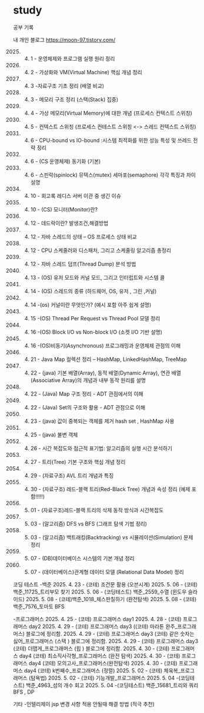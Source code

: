 # study
공부 기록

내 개인 블로그 https://moon-97.tistory.com/


2025. 4. 1 - 운영체제와 프로그램 실행 원리 정리
2025. 4. 2 - 가상화와 VM(Virtual Machine) 핵심 개념 정리
2025. 4. 3 -자료구조 기초 정리 (배열 비교)
2025. 4. 3 - 메모리 구조 정리 (스택(Stack) 집중)
2025. 4. 4 - 가상 메모리(Virtual Memory)에 대한 개념 (프로세스 컨텍스트 스위칭)
2025. 4. 5 - 컨텍스트 스위칭 (프로세스 컨테스트 스위칭 <-> 스레드 컨텍스트 스위칭)
2025. 4. 6 - CPU-bound vs IO-bound :시스템 최적화를 위한 성능 특성 및 쓰레드 전략 정리
2025. 4. 6 - (CS 운영체제) 동기화 (기본)
2025. 4. 6 - 스핀락(spinlock) 뮤텍스(mutex) 세마포(semaphore) 각각 특징과 차이 설명
2025. 4. 10 - 회고록 레디스 서버 이관 중 생긴 이슈
2025. 4. 10 - (CS) 모니터(Monitor)란?
2025. 4. 12 - 데드락이란? 발생조건,해결방법
2025. 4. 12 - 자바 스레드의 상태 – OS 프로세스 상태 비교
2025. 4. 12 - CPU 스케줄러와 디스패처, 그리고 스케줄링 알고리즘 총정리     	
2025. 4. 12 - 자바 스레드 덤프(Thread Dump) 분석 방법
2025. 4. 13 - (OS) 유저 모드와 커널 모드, 그리고 인터럽트와 시스템 콜
2025. 4. 14 - (OS) 스레드의 종류 (하드웨어, OS, 유저 , 그린 ,커널)
2025. 4. 14 -(os) 커널이란 무엇인가? (예시 포함 아주 쉽게 설명)
2025. 4. 15 -(OS) Thread Per Request vs Thread Pool 모델 정리
2025. 4. 16 -(OS) Block I/O vs Non-block I/O (소켓 I/O 기반 설명)
2025. 4. 16 -(OS)비동기(Asynchronous) 프로그래밍과 운영체제 관점의 이해
2025. 4. 21 - Java Map 컬렉션 정리 – HashMap, LinkedHashMap, TreeMap
2025. 4. 22 - (java) 기본 배열(Array), 동적 배열(Dynamic Array), 연관 배열(Associative Array)의 개념과 내부 동작 원리를 설명
2025. 4. 22 - (Java) Map 구조 정리 - ADT 관점에서의 이해
2025. 4. 22 - (Java) Set의 구조와 활용 - ADT 관점으로 이해
2025. 4. 23 - (java) 값이 중복되는 객체를 제거 hash set , HashMap 사용
2025. 4. 25 - (java) 불변 객체
2025. 4. 26 - 시간 복잡도와 점근적 표기법: 알고리즘의 실행 시간 분석하기
2025. 4. 27 - 트리(Tree) 기본 구조와 핵심 개념 정리
2025. 4. 29 - (자료구조) AVL 트리 개념과 특징
2025. 4. 30 - (자료구조) 레드-블랙 트리(Red-Black Tree) 개념과 속성 정리 (예제 포함!!!!!)
2025. 5. 01 - (자료구조)레드-블랙 트리의 삭제 동작 방식과 시간복잡도     
2025. 5. 03 - (알고리즘) DFS vs BFS (그래프 탐색 기법 정리)
2025. 5. 03 - (알고리즘) 백트래킹(Backtracking) vs 시뮬레이션(Simulation) 문제 정리
2025. 5. 07 - (DB)데이터베이스 시스템의 기본 개념 정리
2025. 5. 07 - (데이터베이스)관계형 데이터 모델 (Relational Data Model) 정리

코딩 테스트
-백준
2025. 4. 23 - (코테) 조건문 활용 (오븐시계)
2025. 5. 06 - (코테) 백준_11725_트리부모 찾기
2025. 5. 06 - (코딩테스트) 백준_2559_수열 (윈도우 슬라이드)
2025. 5. 08 -  (코테)백준_1018_체스판칠하기 (완전탐색)
2025. 5. 08 -  (코테) 백준_7576_토마토 BFS

-프로그래머스
2025. 4. 25 - (코테) 프로그래머스 day1
2025. 4. 28 - (코테) 프로그래머스 day2 
2025. 4. 29 - (코테) 프로그래머스 day3   ((코테) 마라톤 완주_프로그래머스) 블로그에 정리함.
2025. 4. 29 - (코테) 프로그래머스 day3   (코테) 같은 숫자는 싫어_프로그래머스 (스택 ) 블로그에 정리함.
2025. 4. 29 - (코테) 프로그래머스 day3   (코테) 더맵게_프로그래머스 (힙 ) 블로그에 정리함.
2025. 4. 30 - (코테) 프로그래머스 day4   (코테) 최소직사각형_프로그래머스 (완전 탐색)
2025. 4. 30 - (코테) 프로그래머스 day4   (코테) 모의고사_프로그래머스(완전탐색)
2025. 4. 30 - (코테) 프로그래머스 day4   (코테) k번째수_프로그래머스 (정렬)
2025. 5. 02 - (코테) 체육복_프로그래머스 (탐욕법)
2025. 5. 02 - (코테) 기능개발_프로그래머스
2025. 5. 04 -(코딩테스트) 백준_4963_섬의 개수 회고
2025. 5. 04 -(코딩테스트) 백준_15681_트리와 쿼리 BFS , DP

	

기타  -인텔리제이 jsp 변경 사항 적용 안될때 해결 방법 (적극 추천)
